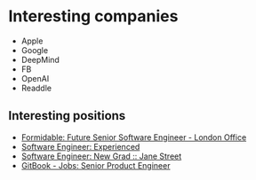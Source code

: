 # Interesting companies

- Apple
- Google
- DeepMind
- FB
- OpenAI
- Readdle

## Interesting positions

- [Formidable: Future Senior Software Engineer - London Office](https://jobs.lever.co/formidable/2f97f8bc-a46f-40a1-bc1f-3b5381705128)
- [Software Engineer: Experienced](https://www.janestreet.com/join-jane-street/position/4274814002/)
- [Software Engineer: New Grad :: Jane Street](https://www.janestreet.com/join-jane-street/position/4439733002/)
- [GitBook - Jobs: Senior Product Engineer](https://gitbook.workable.com/jobs/168986)
